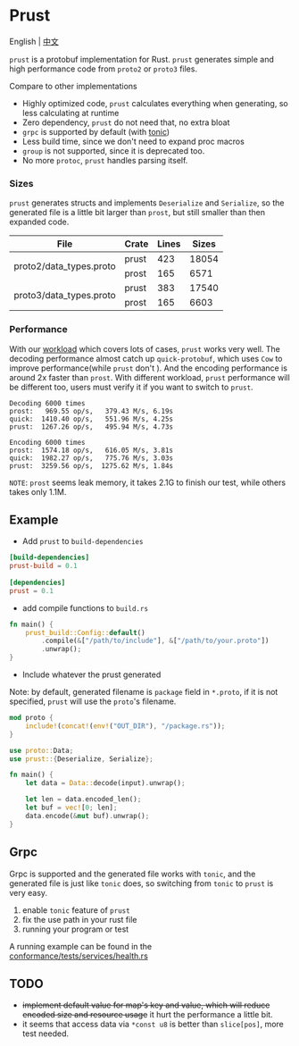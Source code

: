 # Prust

English | [中文](README_cn.md)

`prust` is a protobuf implementation for Rust. `prust` generates simple and high performance
code from `proto2` or `proto3` files.

Compare to other implementations
- Highly optimized code, `prust` calculates everything when generating, so less calculating at runtime
- Zero dependency, `prust` do not need that, no extra bloat
- `grpc` is supported by default (with [tonic](https://github.com/hyperium/tonic))
- Less build time, since we don't need to expand proc macros
- `group` is not supported, since it is deprecated too.
- No more `protoc`, `prust` handles parsing itself. 

### Sizes
`prust` generates structs and implements `Deserialize` and `Serialize`,
so the generated file is a little bit larger than `prost`, but still smaller 
than then expanded code.

<table>
    <thead>
        <tr>
            <th> File </th>
            <th> Crate </th>
            <th> Lines </th>
            <th> Sizes </th>
        </tr>
    </thead>
    <tbody>
        <tr>
            <td rowspan=2>proto2/data_types.proto</td>
            <td> prust </td>
            <td> 423 </td>
            <td> 18054 </td>
        </tr>
        <tr>
            <td> prost </td>
            <td> 165 </td>
            <td> 6571 </td>
        </tr>
        <tr>
            <td rowspan=2> proto3/data_types.proto </td>
            <td> prust </td>
            <td> 383 </td>
            <td> 17540 </td>
        </tr>
        <tr>
            <td> prost </td>
            <td> 165 </td>
            <td> 6603 </td>
        </tr>
    </tbody>
</table>


### Performance
With our [workload](perf/proto/perf.proto) which covers lots of cases, `prust` works very well. 
The decoding performance almost catch up `quick-protobuf`, which uses `Cow` to 
improve performance(while `prust` don't ). And the encoding performance is around 2x 
faster than `prost`. With different workload, `prust` performance will be different
too, users must verify it if you want to switch to `prust`.

```text
Decoding 6000 times
prost:   969.55 op/s,   379.43 M/s, 6.19s
quick:  1410.40 op/s,   551.96 M/s, 4.25s
prust:  1267.26 op/s,   495.94 M/s, 4.73s

Encoding 6000 times
prost:  1574.18 op/s,   616.05 M/s, 3.81s
quick:  1982.27 op/s,   775.76 M/s, 3.03s
prust:  3259.56 op/s,  1275.62 M/s, 1.84s
```

`NOTE`: `prost` seems leak memory, it takes 2.1G to finish our test, while others takes only 1.1M.

## Example
- Add `prust` to `build-dependencies`
```toml
[build-dependencies]
prust-build = 0.1
 
[dependencies]
prust = 0.1
```

- add compile functions to `build.rs` 
```rust
fn main() {
    prust_build::Config::default()
        .compile(&["/path/to/include"], &["/path/to/your.proto"])
        .unwrap();
}
```

- Include whatever the prust generated

Note: by default, generated filename is `package` field in `*.proto`, if it is not specified, 
`prust` will use the `proto`'s filename.
```rust
mod proto {
    include!(concat!(env!("OUT_DIR"), "/package.rs"));
}

use proto::Data;
use prust::{Deserialize, Serialize};

fn main() {
    let data = Data::decode(input).unwrap();

    let len = data.encoded_len();
    let buf = vec![0; len];
    data.encode(&mut buf).unwrap();
}
```

## Grpc
Grpc is supported and the generated file works with `tonic`, 
and the generated file is just like `tonic` does, so switching from `tonic`
to `prust` is very easy.
1. enable `tonic` feature of `prust`
2. fix the use path in your rust file
3. running your program or test

A running example can be found in the [conformance/tests/services/health.rs](conformance/tests/services/health.rs)

## TODO
- ~~implement default value for map's key and value, which will reduce 
encoded size and resource usage~~ it hurt the performance a little bit.
- it seems that access data via `*const u8` is better than `slice[pos]`, more test needed. 
